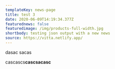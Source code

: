 ```yaml
---
templateKey: news-page
title: test 3
date: 2020-06-09T14:19:34.377Z
featurednews: false
featuredimage: /img/products-full-width.jpg
shortbody: testing json output with a new news
source: https://vitta.netlify.app/
---
```

dasac sacas

cascascs**cascsacasc**